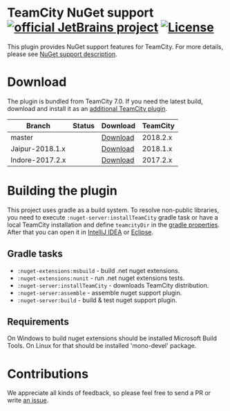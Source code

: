 # TeamCity NuGet support [![official JetBrains project](http://jb.gg/badges/official-plastic.svg)](https://confluence.jetbrains.com/display/ALL/JetBrains+on+GitHub) [![License](https://img.shields.io/badge/License-Apache%202.0-blue.svg)](https://opensource.org/licenses/Apache-2.0)

This plugin provides NuGet support features for TeamCity. For more details, please see [NuGet support description](https://confluence.jetbrains.com/display/TCDL/NuGet).

# Download

The plugin is bundled from TeamCity 7.0. If you need the latest build, download and install it as an [additional TeamCity plugin](https://confluence.jetbrains.com/display/TCDL/Installing+Additional+Plugins).

| Branch | Status | Download | TeamCity |
|--------|--------|----------|----------|
| master | <a href="https://teamcity.jetbrains.com/viewType.html?buildTypeId=TeamCityPluginsByJetBrains_NuGet_NuGetSupportFor20182x&guest=1"><img src="https://teamcity.jetbrains.com/app/rest/builds/buildType:(id:TeamCityPluginsByJetBrains_NuGet_NuGetSupportFor20182x)/statusIcon.svg" alt=""/></a> | [Download](https://teamcity.jetbrains.com/repository/download/TeamCityPluginsByJetBrains_NuGet_NuGetSupportFor20182x/.lastSuccessful/dotNetPackagesSupport.zip?guest=1)| 2018.2.x |
| Jaipur-2018.1.x | <a href="https://teamcity.jetbrains.com/viewType.html?buildTypeId=TeamCityPluginsByJetBrains_NuGet_NuGetSupportFor20181x&guest=1"><img src="https://teamcity.jetbrains.com/app/rest/builds/buildType:(id:TeamCityPluginsByJetBrains_NuGet_NuGetSupportFor20181x)/statusIcon.svg" alt=""/></a> | [Download](https://teamcity.jetbrains.com/repository/download/TeamCityPluginsByJetBrains_NuGet_NuGetSupportFor20181x/.lastSuccessful/dotNetPackagesSupport.zip?guest=1)| 2018.1.x |
| Indore-2017.2.x | <a href="https://teamcity.jetbrains.com/viewType.html?buildTypeId=TeamCityPluginsByJetBrains_NuGet_NuGetSupportFor20172x&guest=1"><img src="https://teamcity.jetbrains.com/app/rest/builds/buildType:(id:TeamCityPluginsByJetBrains_NuGet_NuGetSupportFor20172x)/statusIcon.svg" alt=""/></a> | [Download](https://teamcity.jetbrains.com/repository/download/TeamCityPluginsByJetBrains_NuGet_NuGetSupportFor20172x/.lastSuccessful/dotNetPackagesSupport.zip?guest=1)| 2017.2.x |

# Building the plugin
This project uses gradle as a build system. To resolve non-public libraries, you need to execute `:nuget-server:installTeamCity` gradle task or have a local TeamCity installation and define `teamcityDir` in the [gradle properties](https://docs.gradle.org/current/userguide/build_environment.html). After that you can open it in [IntelliJ IDEA](https://www.jetbrains.com/idea/help/importing-project-from-gradle-model.html) or [Eclipse](http://gradle.org/eclipse/).

## Gradle tasks
* `:nuget-extensions:msbuild` - build .net nuget extensions.
* `:nuget-extensions:nunit` - run .net nuget extensions tests.
* `:nuget-server:installTeamCity` - downloads TeamCity distribution.
* `:nuget-server:assemble` - assemble nuget support plugin.
* `:nuget-server:build` - build & test nuget support plugin.

## Requirements

On Windows to build nuget extensions should be installed Microsoft Build Tools.
On Linux for that should be installed 'mono-devel' package.

# Contributions
We appreciate all kinds of feedback, so please feel free to send a PR or write [an issue](https://github.com/JetBrains/teamcity-nuget-support/issues).

